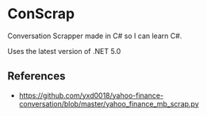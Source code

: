 # ConScrap

Conversation Scrapper made in C# so I can learn C#.

Uses the latest version of .NET 5.0

## References
* https://github.com/yxd0018/yahoo-finance-conversation/blob/master/yahoo_finance_mb_scrap.py